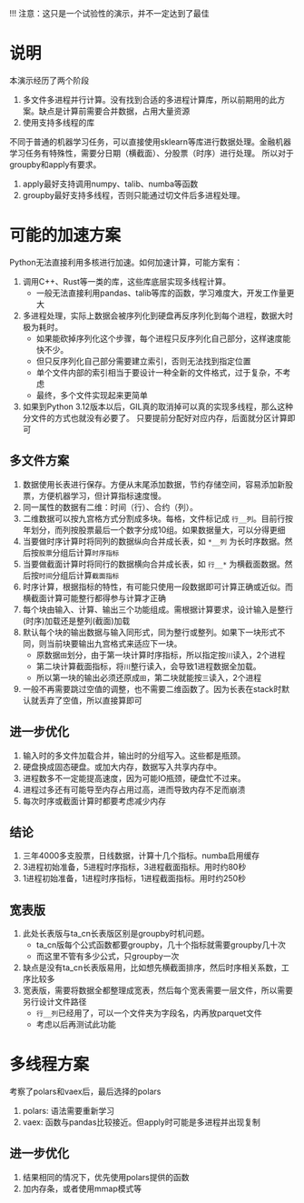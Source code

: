 !!! 注意：这只是一个试验性的演示，并不一定达到了最佳

# 说明
本演示经历了两个阶段
1. 多文件多进程并行计算。没有找到合适的多进程计算库，所以前期用的此方案。缺点是计算前需要合并数据，占用大量资源
2. 使用支持多线程的库

不同于普通的机器学习任务，可以直接使用sklearn等库进行数据处理。金融机器学习任务有特殊性，需要分日期（横截面）、分股票（时序）进行处理。
所以对于groupby和apply有要求。
1. apply最好支持调用numpy、talib、numba等函数
2. groupby最好支持多线程，否则只能通过切文件后多进程处理。

# 可能的加速方案
Python无法直接利用多核进行加速。如何加速计算，可能方案有：
1. 调用C++、Rust等一类的库，这些库底层实现多线程计算。
    - 一般无法直接利用pandas、talib等库的函数，学习难度大，开发工作量更大
2. 多进程处理，实际上数据会被序列化到硬盘再反序列化到每个进程，数据大时极为耗时。
    - 如果能砍掉序列化这个步骤，每个进程只反序列化自己部分，这样速度能快不少。
    - 但只反序列化自己部分需要建立索引，否则无法找到指定位置
    - 单个文件内部的索引相当于要设计一种全新的文件格式，过于复杂，不考虑
    - 最终，多个文件实现起来更简单
3. 如果到Python 3.12版本以后，GIL真的取消掉可以真的实现多线程，那么这种分文件的方式也就没有必要了。
只要提前分配好对应内存，后面就分区计算即可
    
## 多文件方案
1. 数据使用长表进行保存。方便从末尾添加数据，节约存储空间，容易添加新股票，方便机器学习，但计算指标速度慢。
2. 同一属性的数据有二维：时间（行）、合约（列）。
3. 二维数据可以按九宫格方式分割成多块。每格，文件标记成 `行__列`。目前行按年划分，而列按股票最后一个数字分成10组。如果数据量大，可以分得更细
4. 当要做时序计算时将同列的数据纵向合并成长表，如 `*__列` 为长时序数据。然后按`股票`分组后计算`时序指标`
5. 当要做截面计算时将同行的数据横向合并成长表，如 `行__*` 为横截面数据。然后按`时间`分组后计算`截面指标`
6. 时序计算，根据指标的特性，有可能只使用一段数据即可计算正确或近似。而横截面计算可能整行都得参与计算才正确
7. 每个块由输入、计算、输出三个功能组成。需根据计算要求，设计输入是整行(时序)加载还是整列(截面)加载
8. 默认每个块的输出数据与输入同形式，同为整行或整列。如果下一块形式不同，则当前块要输出九宫格式来适应下一块。
    - 原数据`田`划分，由于第一块计算时序指标，所以指定按`川`读入，2个进程
    - 第二块计算截面指标，将`川`整行读入，会导致1进程数据全加载。
    - 所以第一块的输出必须还原成`田`，第二块就能按`三`读入，2个进程
9. 一般不再需要跳过空值的调整，也不需要二维函数了。因为长表在stack时默认就丢弃了空值，所以直接算即可
    
## 进一步优化
1. 输入时的多文件加载合并，输出时的分组写入。这些都是瓶颈。
2. 硬盘换成固态硬盘。或加大内存，数据写入共享内存中。
3. 进程数多不一定能提高速度，因为可能IO瓶颈，硬盘忙不过来。
4. 进程过多还有可能导至内存占用过高，进而导致内存不足而崩溃
6. 每次时序或截面计算时都要考虑减少内存

## 结论
1. 三年4000多支股票，日线数据，计算十几个指标。numba启用缓存
2. 3进程初始准备，5进程时序指标，3进程截面指标。用时约80秒
2. 1进程初始准备，1进程时序指标，1进程截面指标。用时约250秒

## 宽表版
1. 此处长表版与ta_cn长表版区别是groupby时机问题。
    - ta_cn版每个公式函数都要groupby，几十个指标就需要groupby几十次
    - 而这里不管有多少公式，只groupby一次
2. 缺点是没有ta_cn长表版易用，比如想先横截面排序，然后时序相关系数，工序比较多
3. 宽表版，需要将数据全都整理成宽表，然后每个宽表需要一层文件，所以需要另行设计文件路径
    - `行__列`已经用了，可以一个文件夹为字段名，内再放parquet文件
    - 考虑以后再测试此功能

# 多线程方案
考察了polars和vaex后，最后选择的polars
1. polars: 语法需要重新学习
2. vaex: 函数与pandas比较接近。但apply时可能是多进程并出现复制

## 进一步优化
1. 结果相同的情况下，优先使用polars提供的函数
2. 加内存条，或者使用mmap模式等